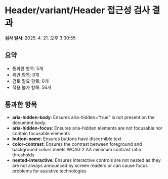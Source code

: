 # Header/variant/Header 접근성 검사 결과

**검사 일시**: 2025. 4. 21. 오후 3:30:55

## 요약

- 통과한 항목: 5개
- 위반 항목: 0개
- 검토 필요 항목: 0개
- 적용 불가 항목: 56개

## 통과한 항목

- **aria-hidden-body**: Ensures aria-hidden="true" is not present on the document body.
- **aria-hidden-focus**: Ensures aria-hidden elements are not focusable nor contain focusable elements
- **button-name**: Ensures buttons have discernible text
- **color-contrast**: Ensures the contrast between foreground and background colors meets WCAG 2 AA minimum contrast ratio thresholds
- **nested-interactive**: Ensures interactive controls are not nested as they are not always announced by screen readers or can cause focus problems for assistive technologies

